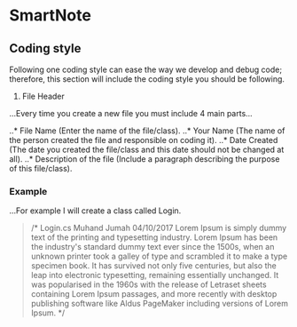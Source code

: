 # SmartNote
## Coding style
Following one coding style can ease the way we develop and debug code; therefore, this section will include the coding style you should be following.
1. File Header

...Every time you create a new file you must include 4 main parts...

..* File Name (Enter the name of the file/class).
..* Your Name (The name of the person created the file and responsible on coding it).
..* Date Created (The date you created the file/class and this date should not be changed at all).
..* Description of the file (Include a paragraph describing the purpose of this file/class).

### Example

...For example I will create a class called Login.

> /*
>						  Login.cs
>						Muhand Jumah
>						 04/10/2017
> Lorem Ipsum is simply dummy text of the printing and typesetting industry. Lorem Ipsum has been the industry's standard dummy text ever since the 1500s, when an unknown printer took a galley of type and scrambled it to make a type specimen book. It has survived not only five centuries, but also the leap into electronic typesetting, remaining essentially unchanged. It was popularised in the 1960s with the release of Letraset sheets containing Lorem Ipsum passages, and more recently with desktop publishing software like Aldus PageMaker including versions of Lorem Ipsum.
> */